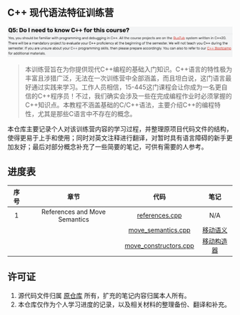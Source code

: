 ## C++ 现代语法特征训练营

![image-20250825222353105](assets/image-20250825222353105.png)

> 本训练营旨在为你提供现代C++编程的基础入门知识。C++语言的特性极为丰富且涉猎广泛，无法在一次训练营中全部涵盖，而且坦白说，这门语言最好通过实践来学习。工作人员相信，15-445这门课程会让你成为一名更自信的C++程序员！不过，我们确实会涉及一些在完成编程作业时必须掌握的C++知识点。本教程不涵盖基础的C/C++语法，主要介绍C++的编程特性，尤其是那些C语言中不存在的概念。

本仓库主要记录个人对该训练营内容的学习过程，并整理原项目代码文件的结构，使得更易于上手和使用；同时对英文注释进行翻译，对暂时具有语言障碍的新手更加友好；最后对部分概念补充了一些简要的笔记，可供有需要的人参考。



## 进度表

| 序号 |             章节              |                             代码                             |                     笔记                     |
| :--: | :---------------------------: | :----------------------------------------------------------: | :------------------------------------------: |
|  1   | References and Move Semantics | <a href="1 - References and Move Semantics/references.cpp">references.cpp</a> |                     N/A                      |
|      |                               | <a href="1 - References and Move Semantics/move_semantics.cpp">move_semantics.cpp</a> |   <a href="notes/移动语义.md">移动语义</a>   |
|      |                               | <a href="1 - References and Move Semantics/move_constructors.cpp">move_constructors.cpp</a> | <a href="notes/移动构造器.md">移动构造器</a> |



## 许可证

1. 源代码文件归属 <a href="https://github.com/cmu-db/15445-bootcamp">原仓库</a> 所有，扩充的笔记内容归属本人所有。
2. 本仓库仅作为个人学习进度的记录，以及相关材料的整理备份、翻译和补充。
